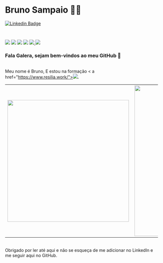 # Bruno Sampaio :man_technologist:

[![Linkedin Badge](https://img.shields.io/badge/-LinkedIn-blue?style=flat-square&logo=Linkedin&logoColor=white&link=https://www.linkedin.com/in/bruno-sampaio-a374b1170/)](https://www.linkedin.com/in/bruno-sampaio-a374b1170/)

<br/>

<p>
  <img src="http://views.whatilearened.today/views/github/BrunoSampaioDev/views.svg" />
  <img src="https://img.shields.io/badge/Front%20End-React-blue" />
  <img src="https://img.shields.io/badge/Back%20End-Node%20JS-green" />
  <img src="https://img.shields.io/badge/Curto%20Muito-Ruby-red" />
  <a href="https://github.com/BrunoSampaioDev/">
    <img src="https://img.shields.io/github/followers/BrunoSampaioDev?color=%234CC61E&label=GitHub%20Followers%20%3A" />
  </a>
  <a href="https://github.com/BrunoSampaioDev?tab=repositories">
    <img src="https://badges.frapsoft.com/os/v2/open-source.svg?v=103" />
  </a>
</p>

### Fala Galera, sejam bem-vindos ao meu GitHub 👋
                                            
<br/>Meu nome é Bruno, E estou na formação < a href="https://www.resilia.work/"><img src="https://img.shields.io/badge/Full%20Stack-RESILIA-yellow" /></a>.



<center>
  <table>
    <tr>
        <td><img width="400px" align="left" src="https://github-readme-stats.vercel.app/api/top-langs/?username=BrunoSampaioDev&hide=html&layout=compact" /></td>
        <td><img width="495px" align="left" src="https://github-readme-stats.vercel.app/api?username=BrunoSampaioDev&show_icons=true&theme=radical" /></td>
    </tr>   
  </table>
</center>

<br/>Obrigado por ler até aqui e não se esqueça de me adicionar no LinkedIn e me seguir aqui no GitHub.
